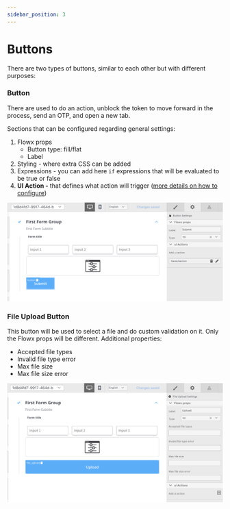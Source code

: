 ```yaml
---
sidebar_position: 3
---
```


# Buttons

There are   two types of buttons, similar to each other but with different purposes:

### Button

There are used to do an action, unblock the token to move forward in the process, send an OTP, and open a new tab.

Sections that can be configured regarding general settings:

1. Flowx props
   * Button type: fill/flat
   * Label
2. Styling - where extra CSS can be added
3. Expressions -  you can add here `if` expressions that will be evaluated to be true or false
4. **UI Action -** that defines what action will trigger ([more details on how to configure](../ui-actions.md))

![Button configuration for a save action](../img/button_config.png)



### File Upload Button

This button will be used to select a file and do custom validation on it. Only the Flowx props will be different. Additional properties:

* Accepted file types
* Invalid file type error
* Max file size
* Max file size error

![](../img/file_upload_button.png)